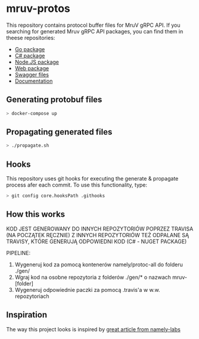 
# mruv-protos

This repository contains protocol buffer files for MruV gRPC API.
If you searching for generated Mruv gRPC API packages, you can find them in theese repositories:

* [Go package](https://github.com/MruV-RP/mruv-pb-go)
* [C# package](https://github.com/MruV-RP/mruv-pb-csharp)
* [Node.JS package](https://github.com/MruV-RP/mruv-pb-node)
* [Web package](https://github.com/MruV-RP/mruv-pb-web)
* [Swagger files](https://github.com/MruV-RP/mruv-pb-swagger)
* [Documentation](https://github.com/MruV-RP/mruv-pb-docs)

## Generating protobuf files

```sh
> docker-compose up
```

## Propagating generated files

```sh
> ./propagate.sh
```

## Hooks

This repository uses git hooks for executing the generate & propagate process afer each commit.
To use this functionality, type:

```sh
> git config core.hooksPath .githooks
```

## How this works

KOD JEST GENEROWANY DO INNYCH REPOZYTORIÓW POPRZEZ TRAVISA (NA POCZĄTEK RĘCZNIE)
Z INNYCH REPOZYTORIÓW TEŻ ODPALANE SĄ TRAVISY, KTÓRE GENERUJĄ ODPOWIEDNI KOD (C# - NUGET PACKAGE)

PIPELINE:

1. Wygeneruj kod za pomocą kontenerów namely/protoc-all do folderu ./gen/
2. Wgraj kod na osobne repozytoria z folderów ./gen/* o nazwach mruv-[folder]
3. Wygeneruj odpowiednie paczki za pomocą .travis'a w w.w. repozytoriach

## Inspiration

The way this project looks is inspired by [great article from namely-labs](https://medium.com/namely-labs/how-we-build-grpc-services-at-namely-52a3ae9e7c35)
